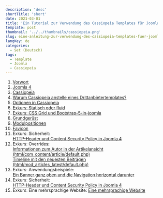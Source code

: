 ```yaml
---
description: 'desc'
shortTitle: 'short'
date: 2021-03-01
title: 'Ein Tutorial zur Verwendung des Cassiopeia Templates für Joomla 4'
template: post
thumbnail: '../../thumbnails/cassiopeia.png'
slug: eine-anleitung-zur-verwendung-des-cassiopeia-templates-fuer-joomla-4-themen
langKey: de
categories:
  - Set (Deutsch)
tags:
  - Template
  - Joomla
  - Cassiopeia
---
```


1. [Vorwort](/eine-anleitung-zur-verwendung-des-cassiopeia-templates-fuer-joomla-4-vorwort)
1. [Joomla 4](/allgemeines-zur-arbeit-mit-cassiopeia-und-joomla4)
1. [Cassiopeia](/allgemeines-zu-cassiopeia-und-joomla4)
1. [Warum Cassiopeia anstelle eines Drittanbietertemplates?](/warum-cassiopeia)
1. [Optionen in Cassiopeia](/cassiopeia-optionen)
1. [Exkurs: Statisch oder fluid](/cassiopeia-statisch-oder-fluid)
1. [Exkurs: CSS Grid und Bootstrap-5-in-joomla](/css-grid-and-bootstrap-5-in-joomla)
1. [Grundgerüst](/cassiopeia-framework)
1. [Modulpositionen](/cassiopeia-module-positionen)
1. [Favicon](/cassiopeia-favicon)
1. Exkurs: Sicherheit:  
   [HTTP-Header und Content Security Policy in Joomla 4](/http-header-und-content-security-policy-joomla4)
1. Exkurs: Overrides:  
   [Informationen zum Autor in der Artikelansicht (html/com_content/article/default.php)](/cassiopeia-autorinfo)  
   [Timeline mit den neuesten Beiträgen (html/mod_articles_latest/default.php)](/cassiopeia-timeline)
1. Exkurs: Anwendungsbeispiele:  
   [Ein Banner ganz oben und die Navigation horizontal darunter](/cassiopeia-banner)
1. Exkurs: Sicherheit:  
   [HTTP-Header und Content Security Policy in Joomla 4](/http-header-und-content-security-policy-joomla4)
1. Exkurs: Eine mehrsprachige Website:
   [Eine mehrsprachige Website](/cassiopeia-mehrsprachig)
